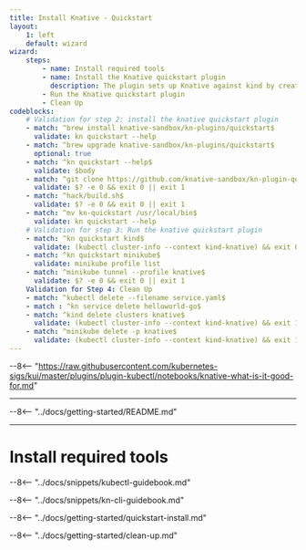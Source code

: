 ```yaml
---
title: Install Knative - Quickstart
layout:
    1: left
    default: wizard
wizard:
    steps:
        - name: Install required tools
        - name: Install the Knative quickstart plugin
          description: The plugin sets up Knative against kind by creating a kind cluster populated with Knative
        - Run the Knative quickstart plugin
        - Clean Up
codeblocks:
    # Validation for step 2: install the knative quickstart plugin
    - match: ^brew install knative-sandbox/kn-plugins/quickstart$
      validate: kn quickstart --help
    - match: ^brew upgrade knative-sandbox/kn-plugins/quickstart$
      optional: true
    - match: ^kn quickstart --help$
      validate: $body
    - match: ^git clone https://github.com/knative-sandbox/kn-plugin-quickstart.git
      validate: $? -e 0 && exit 0 || exit 1
    - match: ^hack/build.sh$
      validate: $? -e 0 && exit 0 || exit 1
    - match: ^mv kn-quickstart /usr/local/bin$
      validate: kn quickstart --help
    # Validation for step 3: Run the knative quickstart plugin
    - match: ^kn quickstart kind$
      validate: (kubectl cluster-info --context kind-knative) && exit 0 || exit 1
    - match: ^kn quickstart minikube$
      validate: minikube profile list
    - match: ^minikube tunnel --profile knative$
      validate: $? -e 0 && exit 0 || exit 1
    Validation for Step 4: Clean Up
    - match: ^kubectl delete --filename service.yaml$
    - match : ^kn service delete helloworld-go$
    - match: ^kind delete clusters knative$
      validate: (kubectl cluster-info --context kind-knative) && exit 1 \|\| exit 0
    - match: ^minikube delete -p knative$
      validate: (kubectl cluster-info --context kind-knative) && exit 1 \|\| exit 0
---
```


--8<-- "https://raw.githubusercontent.com/kubernetes-sigs/kui/master/plugins/plugin-kubectl/notebooks/knative-what-is-it-good-for.md"

---

--8<-- "../docs/getting-started/README.md"

---

# Install required tools

--8<-- "../docs/snippets/kubectl-guidebook.md"

--8<-- "../docs/snippets/kn-cli-guidebook.md"

--8<-- "../docs/getting-started/quickstart-install.md"

--8<-- "../docs/getting-started/clean-up.md"